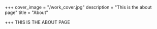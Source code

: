 +++
cover_image = "/work_cover.jpg"
description = "This is the about page"
title = "About"

+++
THIS IS THE ABOUT PAGE